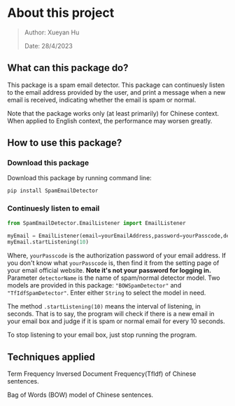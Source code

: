 # About this project

>   Author: Xueyan Hu
>
>   Date: 28/4/2023

## What can this package do?

This package is a spam email detector. This package can continuesly listen to the email address provided by the user, and print a message when a new email is received, indicating whether the email is spam or normal.

Note that the package works only (at least primarily) for Chinese context. When applied to English context, the performance may worsen greatly.

## How to use this package?

### Download this package

Download this package by running command line:

```shell
pip install SpamEmailDetector
```

### Continuesly listen to email

```python
from SpamEmailDetector.EmailListener import EmailListener

myEmail = EmailListener(email=yourEmailAddress,password=yourPasscode,detectorName=nameOfDetector)
myEmail.startListening(10)
```

Where, `yourPasscode` is the authorization password of your email address. If you don't know what `yourPasscode` is, then find it from the setting page of your email official website. **Note it's not your password for logging in.** Parameter `detectorName` is the name of spam/normal detector model. Two models are provided in this package: `"BOWSpamDetector"` and `"TfIdfSpamDetector"`. Enter either `String` to select the model in need.

The method `.startListening(10)` means the interval of listening, in seconds. That is to say, the program will check if there is a new email in your email box and judge if it is spam or normal email for every 10 seconds.

To stop listening to your email box, just stop running the program. 

## Techniques applied

Term Frequency Inversed Document Frequency(TfIdf) of Chinese sentences.

Bag of Words (BOW) model of Chinese sentences.